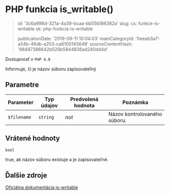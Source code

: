 PHP funkcia is_writable()
=========================

> id: '3c6a998d-321a-4a39-bcaa-bb55b186382a'
> slug:
> 	cs: funkce-is-writable
> 	sk: php-funkcia-is-writable
> 
> publicationDate: '2019-09-11 10:04:03'
> mainCategoryId: '0eeab3a7-a54b-46db-a253-ca6100145648'
> sourceContentHash: '98487386642b526b5844836ad240dd4d'

Dostupnosť v `PHP 4.0`

Informuje, či je názov súboru zapisovateľný


Parametre
--------------

| Parameter | Typ údajov | Predvolená hodnota | Poznámka |
|-----|-----|-----|-----|
| `$filename` | `string` | *not* | Názov kontrolovaného súboru. |


Vrátené hodnoty
----------------

`bool`

true, ak názov súboru existuje a je
zapisovateľné.

Ďalšie zdroje
------------

[Oficiálna dokumentácia is-writable](https://www.php.net/manual/en/function.is-writable.php)
